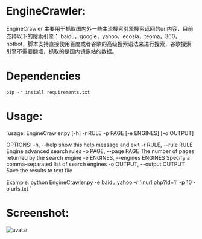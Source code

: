 # EngineCrawler:
EngineCrawler 主要用于抓取国内外一些主流搜索引擎搜索返回的url内容，目前支持以下的搜索引擎： baidu，google，yahoo，ecosia，teoma，360，hotbot，脚本支持直接使用百度或者谷歌的高级搜索语法来进行搜索，谷歌搜索引擎不需要翻墙，抓取的是国内镜像站的数据。
# Dependencies
`pip -r install requirements.txt`
# Usage:
`usage: EngineCrawler.py [-h] -r RULE -p PAGE [-e ENGINES] [-o OUTPUT]

OPTIONS:
  -h, --help            show this help message and exit
  -r RULE, --rule RULE  Engine advanced search rules
  -p PAGE, --page PAGE  The number of pages returned by the search engine
  -e ENGINES, --engines ENGINES
                        Specify a comma-separated list of search engines
  -o OUTPUT, --output OUTPUT
                        Save the results to text file

Example: python EngineCrawler.py -e baidu,yahoo -r 'inurl:php?id=1' -p 10 -o
urls.txt
`
# Screenshot:
![avatar](https://github.com/heroanswer/EngineCrawler/blob/master/screenshot.png)
